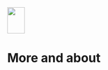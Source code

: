 <img src="https://cdn.discordapp.com/attachments/578453280405848064/965905027929636864/github_lowpy_label_thingy.png" height="60" width="40">

# More and about
